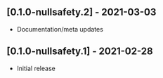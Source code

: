 ## [0.1.0-nullsafety.2] - 2021-03-03
* Documentation/meta updates

## [0.1.0-nullsafety.1] - 2021-02-28 
* Initial release
